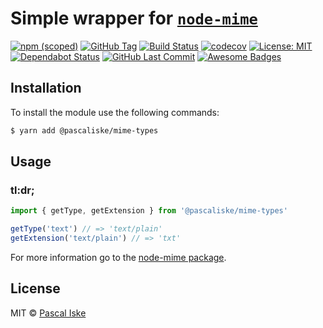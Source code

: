 # Simple wrapper for [`node-mime`](https://github.com/broofa/node-mime)

[![npm (scoped)](https://img.shields.io/npm/v/@pascaliske/mime-types.svg?style=flat-square)](https://www.npmjs.com/package/@pascaliske/mime-types) [![GitHub Tag](https://img.shields.io/github/tag/pascaliske/mime-types.svg?style=flat-square)](https://github.com/pascaliske/mime-types) [![Build Status](https://img.shields.io/github/workflow/status/pascaliske/mime-types/Test%20package/master?label=test&style=flat-square)](https://github.com/pascaliske/mime-types/actions) [![codecov](https://codecov.io/gh/pascaliske/mime-types/branch/develop/graph/badge.svg)](https://codecov.io/gh/pascaliske/mime-types) [![License: MIT](https://img.shields.io/badge/License-MIT-blue.svg?style=flat-square)](https://opensource.org/licenses/MIT) [![Dependabot Status](https://api.dependabot.com/badges/status?host=github&repo=pascaliske/mime-types)](https://dependabot.com) [![GitHub Last Commit](https://img.shields.io/github/last-commit/pascaliske/mime-types?style=flat-square)](https://github.com/pascaliske/mime-types) [![Awesome Badges](https://img.shields.io/badge/badges-awesome-green.svg?style=flat-square)](https://github.com/Naereen/badges)

## Installation

To install the module use the following commands:

```bash
$ yarn add @pascaliske/mime-types
```

## Usage

### tl:dr;

```typescript
import { getType, getExtension } from '@pascaliske/mime-types'

getType('text') // => 'text/plain'
getExtension('text/plain') // => 'txt'
```

For more information go to the [node-mime package](https://github.com/broofa/node-mime).

## License

MIT © [Pascal Iske](https://pascaliske.dev)
